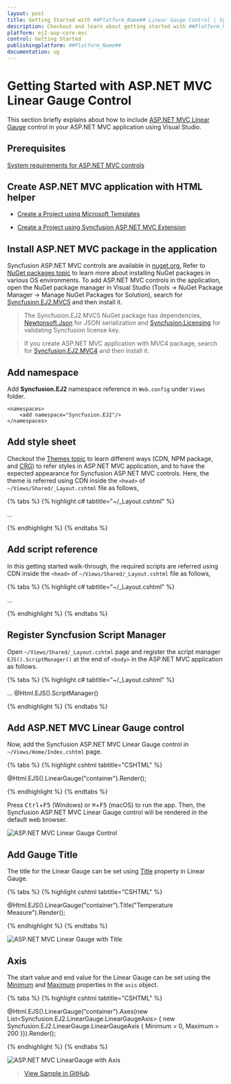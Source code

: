 ```yaml
---
layout: post
title: Getting Started with ##Platform_Name## Linear Gauge Control | Syncfusion
description: Checkout and learn about getting started with ##Platform_Name## Linear Gauge control of Syncfusion Essential JS 2 and more details.
platform: ej2-asp-core-mvc
control: Getting Started
publishingplatform: ##Platform_Name##
documentation: ug
---
```



# Getting Started with ASP.NET MVC Linear Gauge Control

This section briefly explains about how to include [ASP.NET MVC Linear Gauge](https://www.syncfusion.com/aspnet-core-ui-controls/linear-gauge) control in your ASP.NET MVC application using Visual Studio.

## Prerequisites

[System requirements for ASP.NET MVC controls](https://ej2.syncfusion.com/aspnetmvc/documentation/system-requirements)

## Create ASP.NET MVC application with HTML helper

* [Create a Project using Microsoft Templates](https://docs.microsoft.com/en-us/aspnet/core/tutorials/first-mvc-app/start-mvc?view=aspnetcore-6.0&tabs=visual-studio)

* [Create a Project using Syncfusion ASP.NET MVC Extension](https://ej2.syncfusion.com/aspnetmvc/documentation/getting-started/project-template)

## Install ASP.NET MVC package in the application

Syncfusion ASP.NET MVC controls are available in [nuget.org.](https://www.nuget.org/packages?q=syncfusion.EJ2) Refer to [NuGet packages topic](https://ej2.syncfusion.com/aspnetmvc/documentation/nuget-packages) to learn more about installing NuGet packages in various OS environments. To add ASP.NET MVC controls in the application, open the NuGet package manager in Visual Studio (Tools → NuGet Package Manager → Manage NuGet Packages for Solution), search for [Syncfusion.EJ2.MVC5](https://www.nuget.org/packages/Syncfusion.EJ2.MVC5) and then install it.

> The Syncfusion.EJ2.MVC5 NuGet package has dependencies, [Newtonsoft.Json](https://www.nuget.org/packages/Newtonsoft.Json/) for JSON serialization and [Syncfusion.Licensing](https://www.nuget.org/packages/Syncfusion.Licensing/) for validating Syncfusion license key.

> If you create ASP.NET MVC application with MVC4 package, search for [Syncfusion.EJ2.MVC4](https://www.nuget.org/packages/Syncfusion.EJ2.MVC4) and then install it. 

## Add namespace

Add **Syncfusion.EJ2** namespace reference in `Web.config` under `Views` folder.

```
<namespaces>
    <add namespace="Syncfusion.EJ2"/>
</namespaces>
```

## Add style sheet

Checkout the [Themes topic](https://ej2.syncfusion.com/aspnetmvc/documentation/appearance/theme) to learn different ways (CDN, NPM package, and [CRG](https://ej2.syncfusion.com/aspnetmvc/documentation/common/custom-resource-generator)) to refer styles in ASP.NET MVC application, and to have the expected appearance for Syncfusion ASP.NET MVC controls. Here, the theme is referred using CDN inside the `<head>` of `~/Views/Shared/_Layout.cshtml` file as follows,

{% tabs %}
{% highlight c# tabtitle="~/_Layout.cshtml" %}

<head>
    ...
    <!-- Syncfusion ASP.NET MVC controls styles -->
    <link rel="stylesheet" href="https://cdn.syncfusion.com/ej2/{{ site.ej2version }}/fluent.css" />
</head>

{% endhighlight %}
{% endtabs %}

## Add script reference

In this getting started walk-through, the required scripts are referred using CDN inside the `<head>` of `~/Views/Shared/_Layout.cshtml` file as follows,

{% tabs %}
{% highlight c# tabtitle="~/_Layout.cshtml" %}

<head>
    ...
    <!-- Syncfusion ASP.NET MVC controls scripts -->
    <script src="https://cdn.syncfusion.com/ej2/{{ site.ej2version }}/dist/ej2.min.js"></script>
</head>

{% endhighlight %}
{% endtabs %}

## Register Syncfusion Script Manager

Open `~/Views/Shared/_Layout.cshtml` page and register the script manager `EJS().ScriptManager()` at the end of `<body>` in the ASP.NET MVC application as follows. 

{% tabs %}
{% highlight c# tabtitle="~/_Layout.cshtml" %}

<body>
...
    <!-- Syncfusion ASP.NET MVC Script Manager -->
    @Html.EJS().ScriptManager()
</body>

{% endhighlight %}
{% endtabs %}

## Add ASP.NET MVC Linear Gauge control

Now, add the Syncfusion ASP.NET MVC Linear Gauge control in `~/Views/Home/Index.cshtml` page.

{% tabs %}
{% highlight cshtml tabtitle="CSHTML" %}

@Html.EJS().LinearGauge("container").Render();

{% endhighlight %}
{% endtabs %}

Press <kbd>Ctrl</kbd>+<kbd>F5</kbd> (Windows) or <kbd>⌘</kbd>+<kbd>F5</kbd> (macOS) to run the app. Then, the Syncfusion ASP.NET MVC Linear Gauge control will be rendered in the default web browser.

![ASP.NET MVC Linear Gauge Control](images/lineargauge-control.png)

## Add Gauge Title

The title for the Linear Gauge can be set using [Title](https://help.syncfusion.com/cr/aspnetmvc-js2/Syncfusion.EJ2.LinearGauge.LinearGauge.html#Syncfusion_EJ2_LinearGauge_LinearGauge_Title) property in Linear Gauge.

{% tabs %}
{% highlight cshtml tabtitle="CSHTML" %}

@Html.EJS().LinearGauge("container").Title("Temperature Measure").Render();

{% endhighlight %}
{% endtabs %}

![ASP.NET MVC Linear Gauge with Title](images/lineargauge-with-title.png)

## Axis

The start value and end value for the Linear Gauge can be set using the [Minimum](https://help.syncfusion.com/cr/aspnetmvc-js2/Syncfusion.EJ2.LinearGauge.LinearGaugeAxis.html#Syncfusion_EJ2_LinearGauge_LinearGaugeAxis_Minimum) and [Maximum](https://help.syncfusion.com/cr/aspnetmvc-js2/Syncfusion.EJ2.LinearGauge.LinearGaugeAxis.html#Syncfusion_EJ2_LinearGauge_LinearGaugeAxis_Maximum) properties in the `axis` object.

{% tabs %}
{% highlight cshtml tabtitle="CSHTML" %}

@Html.EJS().LinearGauge("container").Axes(new List<Syncfusion.EJ2.LinearGauge.LinearGaugeAxis> {
new Syncfusion.EJ2.LinearGauge.LinearGaugeAxis
{
    Minimum = 0, Maximum = 200
}}).Render();

{% endhighlight %}
{% endtabs %}

![ASP.NET MVC LinearGauge with Axis](images/axis.png)

> [View Sample in GitHub](https://github.com/SyncfusionExamples/ASP-NET-MVC-Getting-Started-Examples/tree/main/LinearGauge/ASP.NET%20MVC%20Razor%20Examples).
